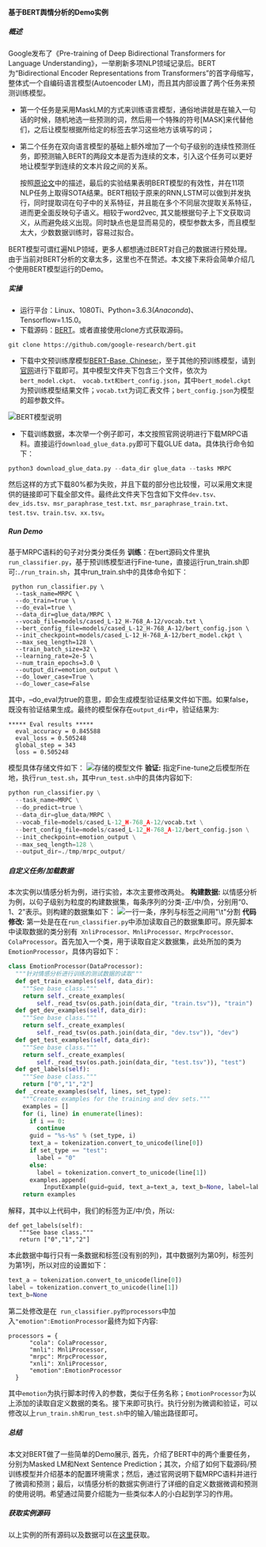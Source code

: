 #### 基于BERT舆情分析的Demo实例
##### 概述
   Google发布了《Pre-training of Deep Bidirectional Transformers for Language Understanding》，一举刷新多项NLP领域记录后。BERT为“Bidirectional Encoder Representations from Transformers”的首字母缩写，整体式一个自编码语言模型(Autoencoder LM)，而且其内部设置了两个任务来预测训练模型。
 * 第一个任务是采用MaskLM的方式来训练语言模型，通俗地讲就是在输入一句话的时候，随机地选一些预测的词，然后用一个特殊的符号[MASK]来代替他们，之后让模型根据所给定的标签去学习这些地方该填写的词；
 * 第二个任务在双向语言模型的基础上额外增加了一个句子级别的连续性预测任务，即预测输入BERT的两段文本是否为连续的文本，引入这个任务可以更好地让模型学到连续的文本片段之间的关系。

   按照[原论文](https://arxiv.org/abs/1810.04805)中的描述，最后的实验结果表明BERT模型的有效性，并在11项NLP任务上取得SOTA结果。BERT相较于原来的RNN,LSTM可以做到并发执行，同时提取词在句子中的关系特征，并且能在多个不同层次提取关系特征，进而更全面反映句子语义。相较于word2vec, 其又能根据句子上下文获取词义，从而避免歧义出现。同时缺点也是显而易见的，模型参数太多，而且模型太大，少数数据训练时，容易过拟合。

  BERT模型可谓红遍NLP领域，更多人都想通过BERT对自己的数据进行预处理。由于当前对BERT分析的文章太多，这里也不在赘述。本文接下来将会简单介绍几个使用BERT模型运行的Demo。
##### 实操
- 运行平台：Linux、1080Ti、Python=3.6.3$(Anaconda)$、Tensorflow=1.15.0。
- 下载源码：[BERT](https://github.com/google-research/bert)。或者直接使用clone方式获取源码。
```git
git clone https://github.com/google-research/bert.git
 ```
- 下载中文预训练摩模型[BERT-Base, Chinese:](https://link.csdn.net/?target=https%3A%2F%2Fstorage.googleapis.com%2Fbert_models%2F2018_11_03%2Fchinese_L-12_H-768_A-12.zip)，至于其他的预训练模型，请到[官网](https://github.com/google-research/bert)进行下载即可。其中模型文件夹下包含三个文件，依次为```bert_model.ckpt、 vocab.txt和bert_config.json```，其中```bert_model.ckpt```为预训练模型结果文件；```vocab.txt```为词汇表文件；```bert_config.json```为模型的超参数文件。

![BERT模型说明](https://s2.loli.net/2021/12/18/RtqxjKweh9yAHa4.jpg)
- 下载训练数据，本次举一个例子即可，本文按照官网说明进行下载MRPC语料。直接运行```download_glue_data.py```即可下载GLUE data。具体执行命令如下：
``` Python
python3 download_glue_data.py --data_dir glue_data --tasks MRPC
 ```
   然后这样的方式下载80%都为失败，并且下载的部分也比较慢，可以采用文末提供的链接即可下载全部文件。最终此文件夹下包含如下文件```dev.tsv、dev_ids.tsv、msr_paraphrase_test.txt、msr_paraphrase_train.txt、test.tsv、train.tsv、xx.tsv```。
#####  Run Demo
基于MRPC语料的句子对分类分类任务
**训练**：在bert源码文件里执```run_classifier.py```，基于预训练模型进行Fine-tune，直接运行run_train.sh即可:```./run_train.sh```，其中run_train.sh中的具体命令如下：
``` Sh
 python run_classifier.py \
  --task_name=MRPC \
  --do_train=true \
  --do_eval=true \
  --data_dir=glue_data/MRPC \
  --vocab_file=models/cased_L-12_H-768_A-12/vocab.txt \
  --bert_config_file=models/cased_L-12_H-768_A-12/bert_config.json \
  --init_checkpoint=models/cased_L-12_H-768_A-12/bert_model.ckpt \
  --max_seq_length=128 \
  --train_batch_size=32 \
  --learning_rate=2e-5 \
  --num_train_epochs=3.0 \
  --output_dir=emotion_output \
  --do_lower_case=True \
  --do_lower_case=False
 ```
其中，–do_eval为true的意思，即会生成模型验证结果文件如下图。如果false，既没有验证结果生成。最终的模型保存在```output_dir```中，验证结果为:
```
***** Eval results *****
  eval_accuracy = 0.845588
  eval_loss = 0.505248
  global_step = 343
  loss = 0.505248
  ```
模型具体存储文件如下：
![存储的模型文件](https://s2.loli.net/2021/12/18/CqmBwOv8En17SNb.jpg)
**验证:** 指定Fine-tune之后模型所在地，执行```run_test.sh```，其中```run_test.sh```中的具体内容如下:
``` Python
python run_classifier.py \
  --task_name=MRPC \
  --do_predict=true \
  --data_dir=glue_data/MRPC \
  --vocab_file=models/cased_L-12_H-768_A-12/vocab.txt \
  --bert_config_file=models/cased_L-12_H-768_A-12/bert_config.json \
  --init_checkpoint=emotion_output \
  --max_seq_length=128 \
  --output_dir=./tmp/mrpc_output/
  ```
##### 自定义任务/加载数据
本次实例以情感分析为例，进行实验，本次主要修改两处。
**构建数据:** 以情感分析为例，以句子级别为粒度的构建数据集，每条序列的分类-正/中/负，分别用“0、1、2”表示。则构建的数据集如下：
![一行一条，序列与标签之间用"\t"分割](https://s2.loli.net/2021/12/18/dYKEZamge1AnTvb.jpg)
**代码修改:** 第一处是在在```run_classifier.py```中添加读取自己的数据集即可。原先脚本中读取数据的类分别有``` XnliProcessor、MnliProcessor、MrpcProcessor、ColaProcessor```。首先加入一个类，用于读取自定义数据集，此处所加的类为```EmotionProcessor```，具体内容如下：
``` python
class EmotionProcessor(DataProcessor):
  """针对情感分析进行训练的测试数据的读取"""
  def get_train_examples(self, data_dir):
    """See base class."""
    return self._create_examples(
        self._read_tsv(os.path.join(data_dir, "train.tsv")), "train")
  def get_dev_examples(self, data_dir):
    """See base class."""
    return self._create_examples(
        self._read_tsv(os.path.join(data_dir, "dev.tsv")), "dev")
  def get_test_examples(self, data_dir):
    """See base class."""
    return self._create_examples(
        self._read_tsv(os.path.join(data_dir, "test.tsv")), "test")
  def get_labels(self):
    """See base class."""
    return ["0","1","2"]
  def _create_examples(self, lines, set_type):
    """Creates examples for the training and dev sets."""
    examples = []
    for (i, line) in enumerate(lines):
      if i == 0:
        continue
      guid = "%s-%s" % (set_type, i)
      text_a = tokenization.convert_to_unicode(line[0])
      if set_type == "test":
        label = "0"
      else:
        label = tokenization.convert_to_unicode(line[1])
      examples.append(
          InputExample(guid=guid, text_a=text_a, text_b=None, label=label))
    return examples
 ```
 解释，其中以上代码中，我们的标签为正/中/负，所以:
 ```
 def get_labels(self):
    """See base class."""
    return ["0","1","2"]
  ```
本此数据中每行只有一条数据和标签(没有别的列)，其中数据列为第0列，标签列为第1列，所以对应的设置如下：
```python
text_a = tokenization.convert_to_unicode(line[0])
label = tokenization.convert_to_unicode(line[1])
text_b=None
 ```
 第二处修改是在``` run_classifier.py的processors```中加入```"emotion":EmotionProcessor```最终为如下内容:
```
processors = {
      "cola": ColaProcessor,
      "mnli": MnliProcessor,
      "mrpc": MrpcProcessor,
      "xnli": XnliProcessor,
      "emotion":EmotionProcessor
  }
  ```
其中```emotion```为执行脚本时传入的参数，类似于任务名称；```EmotionProcessor```为以上添加的读取自定义数据的类名。接下来即可执行。执行分别为微调和验证，可以修改以上```run_train.sh和run_test.sh```中的输入/输出路径即可。
##### 总结
本文对BERT做了一些简单的Demo展示, 首先，介绍了BERT中的两个重要任务，分别为Masked LM和Next Sentence Prediction；其次，介绍了如何下载源码/预训练模型并介绍基本的配置环境需求；然后，通过官网说明下载MRPC语料并进行了微调和预测；最后，以情感分析的数据实例进行了详细的自定义数据微调和预测的使用说明。希望通过简要介绍能为一些类似本人的小白起到学习的作用。
##### 获取实例源码
以上实例的所有源码以及数据可以在[这里](https://github.com/Shajiu/NaturalLanguageProcessing/tree/master/SentimentAnalysis/BERT)获取。
